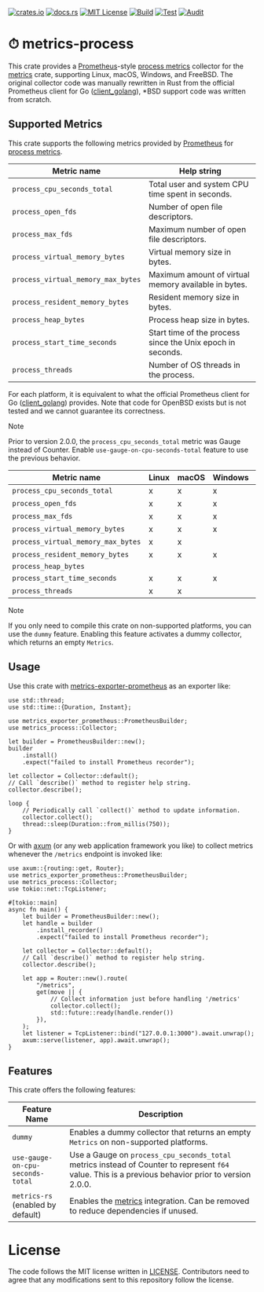 [![crates.io](https://img.shields.io/crates/v/metrics-process.svg)](https://crates.io/crates/metrics-process)
[![docs.rs](https://docs.rs/metrics-process/badge.svg)](https://docs.rs/metrics-process)
[![MIT License](https://img.shields.io/badge/license-MIT-blue.svg)](./LICENSE)
[![Build](https://github.com/lambdalisue/rs-metrics-process/actions/workflows/build.yml/badge.svg)](https://github.com/lambdalisue/rs-metrics-process/actions/workflows/build.yml)
[![Test](https://github.com/lambdalisue/rs-metrics-process/actions/workflows/test.yml/badge.svg)](https://github.com/lambdalisue/rs-metrics-process/actions/workflows/test.yml)
[![Audit](https://github.com/lambdalisue/rs-metrics-process/actions/workflows/audit.yml/badge.svg)](https://github.com/lambdalisue/rs-metrics-process/actions/workflows/audit.yml)

# ⏱ metrics-process

This crate provides a [Prometheus]-style [process metrics] collector for the
[metrics] crate, supporting Linux, macOS, Windows, and FreeBSD. The original
collector code was manually rewritten in Rust from the official Prometheus
client for Go ([client_golang]), \*BSD support code was written from scratch.

[Prometheus]: https://prometheus.io/
[process metrics]: https://prometheus.io/docs/instrumenting/writing_clientlibs/#process-metrics
[metrics]: https://crates.io/crates/metrics

## Supported Metrics

This crate supports the following metrics provided by [Prometheus] for
[process metrics].

| Metric name                        | Help string                                                |
| ---------------------------------- | ---------------------------------------------------------- |
| `process_cpu_seconds_total`        | Total user and system CPU time spent in seconds.           |
| `process_open_fds`                 | Number of open file descriptors.                           |
| `process_max_fds`                  | Maximum number of open file descriptors.                   |
| `process_virtual_memory_bytes`     | Virtual memory size in bytes.                              |
| `process_virtual_memory_max_bytes` | Maximum amount of virtual memory available in bytes.       |
| `process_resident_memory_bytes`    | Resident memory size in bytes.                             |
| `process_heap_bytes`               | Process heap size in bytes.                                |
| `process_start_time_seconds`       | Start time of the process since the Unix epoch in seconds. |
| `process_threads`                  | Number of OS threads in the process.                       |

For each platform, it is equivalent to what the official Prometheus client for
Go ([client_golang]) provides. Note that code for OpenBSD exists but is not
tested and we cannot guarantee its correctness.

> [!NOTE]
>
> Prior to version 2.0.0, the `process_cpu_seconds_total` metric was Gauge
> instead of Counter. Enable `use-gauge-on-cpu-seconds-total` feature to use the
> previous behavior.

| Metric name                        | Linux | macOS | Windows | FreeBSD | (OpenBSD) |
| ---------------------------------- | ----- | ----- | ------- | ------- | --------- |
| `process_cpu_seconds_total`        | x     | x     | x       | x       | x         |
| `process_open_fds`                 | x     | x     | x       | x       |           |
| `process_max_fds`                  | x     | x     | x       | x       | x         |
| `process_virtual_memory_bytes`     | x     | x     | x       | x       |           |
| `process_virtual_memory_max_bytes` | x     | x     |         | x       |           |
| `process_resident_memory_bytes`    | x     | x     | x       | x       | x         |
| `process_heap_bytes`               |       |       |         |         |           |
| `process_start_time_seconds`       | x     | x     | x       | x       | x         |
| `process_threads`                  | x     | x     |         | x       |           |

> [!NOTE]
>
> If you only need to compile this crate on non-supported platforms, you can use
> the `dummy` feature. Enabling this feature activates a dummy collector, which
> returns an empty `Metrics`.

[client_golang]: https://github.com/prometheus/client_golang

## Usage

Use this crate with [metrics-exporter-prometheus] as an exporter like:

[metrics-exporter-prometheus]: https://crates.io/crates/metrics-exporter-prometheus

```rust,no_run
use std::thread;
use std::time::{Duration, Instant};

use metrics_exporter_prometheus::PrometheusBuilder;
use metrics_process::Collector;

let builder = PrometheusBuilder::new();
builder
    .install()
    .expect("failed to install Prometheus recorder");

let collector = Collector::default();
// Call `describe()` method to register help string.
collector.describe();

loop {
    // Periodically call `collect()` method to update information.
    collector.collect();
    thread::sleep(Duration::from_millis(750));
}
```

Or with [axum] (or any web application framework you like) to collect metrics
whenever the `/metrics` endpoint is invoked like:

[axum]: https://crates.io/crates/axum

```rust,no_run
use axum::{routing::get, Router};
use metrics_exporter_prometheus::PrometheusBuilder;
use metrics_process::Collector;
use tokio::net::TcpListener;

#[tokio::main]
async fn main() {
    let builder = PrometheusBuilder::new();
    let handle = builder
        .install_recorder()
        .expect("failed to install Prometheus recorder");

    let collector = Collector::default();
    // Call `describe()` method to register help string.
    collector.describe();

    let app = Router::new().route(
        "/metrics",
        get(move || {
            // Collect information just before handling '/metrics'
            collector.collect();
            std::future::ready(handle.render())
        }),
    );
    let listener = TcpListener::bind("127.0.0.1:3000").await.unwrap();
    axum::serve(listener, app).await.unwrap();
}
```

## Features

This crate offers the following features:

| Feature Name                      | Description                                                                                                                                         |
| --------------------------------- | --------------------------------------------------------------------------------------------------------------------------------------------------- |
| `dummy`                           | Enables a dummy collector that returns an empty `Metrics` on non-supported platforms.                                                               |
| `use-gauge-on-cpu-seconds-total`  | Use a Gauge on `process_cpu_seconds_total` metrics instead of Counter to represent `f64` value. This is a previous behavior prior to version 2.0.0. |
| `metrics-rs` (enabled by default) | Enables the [metrics] integration. Can be removed to reduce dependencies if unused.

# License

The code follows the MIT license written in [LICENSE](./LICENSE). Contributors
need to agree that any modifications sent to this repository follow the license.
